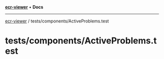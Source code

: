 [**ecr-viewer**](../../../README.md) • **Docs**

***

[ecr-viewer](../../../README.md) / tests/components/ActiveProblems.test

# tests/components/ActiveProblems.test
